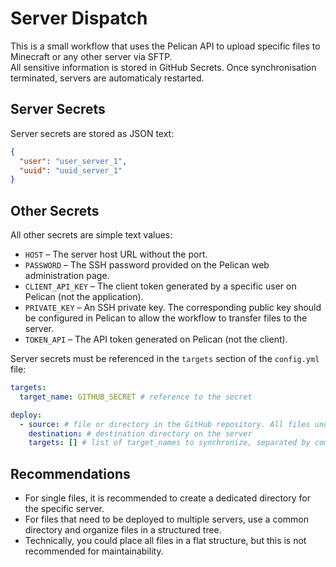 # Server Dispatch

This is a small workflow that uses the Pelican API to upload specific files to Minecraft or any other server via SFTP.  
All sensitive information is stored in GitHub Secrets. Once synchronisation terminated, servers are automaticaly restarted.

## Server Secrets

Server secrets are stored as JSON text:

```json
{
  "user": "user_server_1",
  "uuid": "uuid_server_1"
}
```

## Other Secrets

All other secrets are simple text values:

- `HOST` – The server host URL without the port.  
- `PASSWORD` – The SSH password provided on the Pelican web administration page.  
- `CLIENT_API_KEY` – The client token generated by a specific user on Pelican (not the application).  
- `PRIVATE_KEY` – An SSH private key. The corresponding public key should be configured in Pelican to allow the workflow to transfer files to the server.  
- `TOKEN_API` – The API token generated on Pelican (not the client).

Server secrets must be referenced in the `targets` section of the `config.yml` file:
```yml
targets:
  target_name: GITHUB_SECRET # reference to the secret

deploy:
  - source: # file or directory in the GitHub repository. All files under the directory itself (not recursively) are sent to the destination
    destination: # destination directory on the server
    targets: [] # list of target_names to synchronize, separated by coma (",")
```

## Recommendations

- For single files, it is recommended to create a dedicated directory for the specific server.  
- For files that need to be deployed to multiple servers, use a common directory and organize files in a structured tree.  
- Technically, you could place all files in a flat structure, but this is not recommended for maintainability.

